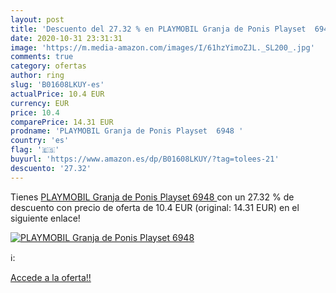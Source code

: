 ```yaml
---
layout: post
title: 'Descuento del 27.32 % en PLAYMOBIL Granja de Ponis Playset  6948 '
date: 2020-10-31 23:31:31
image: 'https://m.media-amazon.com/images/I/61hzYimoZJL._SL200_.jpg'
comments: true
category: ofertas
author: ring
slug: 'B01608LKUY-es'
actualPrice: 10.4 EUR
currency: EUR
price: 10.4
comparePrice: 14.31 EUR
prodname: 'PLAYMOBIL Granja de Ponis Playset  6948 '
country: 'es'
flag: '🇪🇸'
buyurl: 'https://www.amazon.es/dp/B01608LKUY/?tag=tolees-21'
descuento: '27.32'
---
```


Tienes [PLAYMOBIL Granja de Ponis Playset  6948 ](https://www.amazon.es/dp/B01608LKUY/?tag=tolees-21) con un 27.32 % de descuento con precio de oferta de 10.4 EUR (original: 14.31 EUR) en el siguiente enlace!

[![PLAYMOBIL Granja de Ponis Playset  6948 ](https://m.media-amazon.com/images/I/61hzYimoZJL._SL200_.jpg)](https://www.amazon.es/dp/B01608LKUY/?tag=tolees-21)

ℹ️:


[Accede a la oferta!!](https://www.amazon.es/dp/B01608LKUY/?tag=tolees-21)
